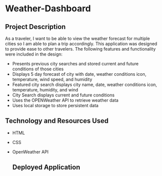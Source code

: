 # Weather-Dashboard

## Project Description
As a traveler, I want to be able to view the weather forecast for multiple cities so I am able to plan a trip accordingly. This application was designed to provide ease to other travelers. The following features and functionality were included in the design:
- Presents previous city searches and stored current and future conditions of those cities
- Displays 5 day forecast of city with date, weather conditions icon, temperature, wind speed, and humidity
- Featured city search displays city name, date, weather conditions icon, temperature, humidity, and wind
- City Search displays current and future conditions
- Uses the OPENWeather API to retrieve weather data
- Uses local storage to store persistent data

## Technology and Resources Used
- HTML
- CSS
- OpenWeather API

  ## Deployed Application
  
